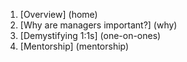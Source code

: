 1. [Overview] (home)
2. [Why are managers important?] (why)
3. [Demystifying 1:1s] (one-on-ones)
4. [Mentorship] (mentorship)
